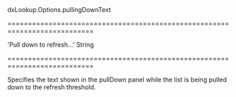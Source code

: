 <!--id-->dxLookup.Options.pullingDownText<!--/id-->
===========================================================================
<!--default-->'Pull down to refresh...'<!--/default-->
<!--type-->String<!--/type-->
===========================================================================

<!--shortDescription-->
Specifies the text shown in the pullDown panel while the list is being pulled down to the refresh threshold.
<!--/shortDescription-->

<!--fullDescription-->

<!--/fullDescription-->